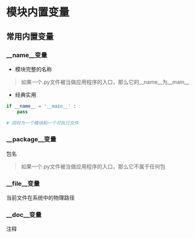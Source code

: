 # 模块内置变量

## 常用内置变量

### __name__变量
* 模块完整的名称
> 如果一个.py文件被当做应用程序的入口，那么它的__name__为__main__
* 经典实用
```python
if __name__ = '__main__' :
    pass
    
# 同时为一个模块和一个可执行文件
```

### __package__变量
包名
> 如果一个.py文件被当做应用程序的入口，那么它不属于任何包

### __file__变量
当前文件在系统中的物理路径

### __doc__变量
注释




<comment-comment/>
